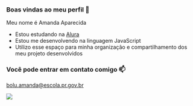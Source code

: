 ### Boas vindas ao meu perfil 🍒

Meu nome é Amanda Aparecida 

- Estou estudando na [Alura](https://www.alura.com.br)
- Estou me desenvolvendo na linguagem JavaScript
- Utilizo esse espaço para minha organização e compartilhamento dos meu projeto desenvolvidos

###  Você pode entrar em contato comigo 📫

bolu.amanda@escola.pr.gov.br



![](https://media1.tenor.com/m/laY3_rjOd58AAAAC/wednesday-addams-jenna-ortega.gif)
